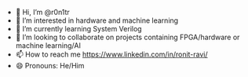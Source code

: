 - 👋 Hi, I’m @r0n1tr
- 👀 I’m interested in hardware and machine learning
- 🌱 I’m currently learning System Verilog 
- 💞️ I’m looking to collaborate on projects containing FPGA/hardware or machine learning/AI 
- 📫 How to reach me https://www.linkedin.com/in/ronit-ravi/
- 😄 Pronouns: He/Him

<!---
r0n1tr/r0n1tr is a ✨ special ✨ repository because its `README.md` (this file) appears on your GitHub profile.
You can click the Preview link to take a look at your changes.
--->
